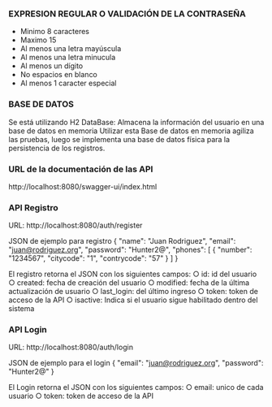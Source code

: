### EXPRESION REGULAR O VALIDACIÓN DE LA CONTRASEÑA

- Minimo 8 caracteres
- Maximo 15
- Al menos una letra mayúscula
- Al menos una letra minucula
- Al menos un dígito
- No espacios en blanco
- Al menos 1 caracter especial

### BASE DE DATOS ###

Se está utilizando H2 DataBase: Almacena la información del usuario en una base de datos en memoria
Utilizar esta Base de datos en memoria agiliza las pruebas, luego se implementa una base de datos física 
para la persistencia de los registros.

### URL de la documentación de las API ###
http://localhost:8080/swagger-ui/index.html

### API Registro ###
URL: http://localhost:8080/auth/register

JSON de ejemplo para registro
{
    "name": "Juan Rodriguez",
    "email": "juan@rodriguez.org",
    "password": "Hunter2@",
    "phones": [
        {
            "number": "1234567",
            "citycode": "1",
            "contrycode": "57"
        }
    ]
}

El registro retorna el JSON con los siguientes campos:
○ id: id del usuario
○ created: fecha de creación del usuario
○ modified: fecha de la última actualización de usuario
○ last_login: del último ingreso
○ token: token de acceso de la API
○ isactive: Indica si el usuario sigue habilitado dentro del sistema

### API Login  ###
URL: http://localhost:8080/auth/login

JSON de ejemplo para el login
{
   "email": "juan@rodriguez.org",
    "password": "Hunter2@"
}

El Login retorna el JSON con los siguientes campos:
○ email: unico de cada usuario
○ token: token de acceso de la API
